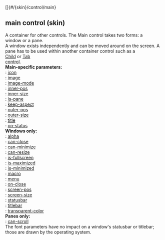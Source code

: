 []{#/{skin}/control/main}    
## main control (skin)    
A container for other controls. The Main control takes two forms: a    
window or a pane.    
A window exists independently and can be moved around on the screen. A    
pane has to be used within another container control such as a    
[Child](ref/%7Bskin%7D/control/child) or [Tab    
control](ref/%7Bskin%7D/control/tab).    
**Main-specific parameters:**    
:   [icon](ref/%7Bskin%7D/param/icon)    
:   [image](ref/%7Bskin%7D/param/image)    
:   [image-mode](ref/%7Bskin%7D/param/image-mode)    
:   [inner-pos](ref/%7Bskin%7D/param/inner-size)    
:   [inner-size](ref/%7Bskin%7D/param/inner-size)    
:   [is-pane](ref/%7Bskin%7D/param/is-pane)    
:   [keep-aspect](ref/%7Bskin%7D/param/keep-aspect)    
:   [outer-pos](ref/%7Bskin%7D/param/outer-pos)    
:   [outer-size](ref/%7Bskin%7D/param/outer-size)    
:   [title](ref/%7Bskin%7D/param/title)    
:   [on-status](ref/%7Bskin%7D/param/on-status)    
**Windows only:**    
:   [alpha](ref/%7Bskin%7D/param/alpha)    
:   [can-close](ref/%7Bskin%7D/param/can-close)    
:   [can-minimize](ref/%7Bskin%7D/param/can-minimize)    
:   [can-resize](ref/%7Bskin%7D/param/can-resize)    
:   [is-fullscreen](ref/%7Bskin%7D/param/is-fullscreen)    
:   [is-maximized](ref/%7Bskin%7D/param/is-maximized)    
:   [is-minimized](ref/%7Bskin%7D/param/is-minimized)    
:   [macro](ref/%7Bskin%7D/param/macro)    
:   [menu](ref/%7Bskin%7D/param/menu)    
:   [on-close](ref/%7Bskin%7D/param/on-close)    
:   [screen-pos](ref/%7Bskin%7D/param/screen-pos)    
:   [screen-size](ref/%7Bskin%7D/param/screen-size)    
:   [statusbar](ref/%7Bskin%7D/param/statusbar)    
:   [titlebar](ref/%7Bskin%7D/param/titlebar)    
:   [transparent-color](ref/%7Bskin%7D/param/transparent-color)    
**Panes only:**    
:   [can-scroll](ref/%7Bskin%7D/param/can-scroll)    
The font parameters have no impact on a window\'s statusbar or titlebar;    
those are drawn by the operating system.  